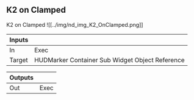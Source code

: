 ## K2 on Clamped
K2 on Clamped
![[../img/nd_img_K2_OnClamped.png]]

|Inputs||
|--|--|
| In | Exec |
| Target | HUDMarker Container Sub Widget Object Reference |

|Outputs||
|--|--|
| Out | Exec |
